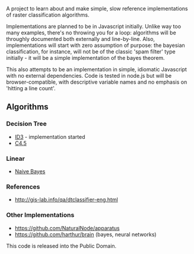 A project to learn about and make simple, slow reference implementations
of raster classification algorithms.

Implementations are planned to be in Javascript initially. Unlike way too many
examples, there's no throwing you for a loop: algorithms will be throughly documented
both externally and line-by-line. Also, implementations will start with zero assumption
of purpose: the bayesian classification, for instance, will not be of the classic
'spam filter' type initially - it will be a simple implementation of the bayes theorem.

This also attempts to be an implementation in simple, idiomatic Javascript
with no external dependencies. Code is tested in node.js but will be
browser-compatible, with descriptive variable names and no emphasis on
'hitting a line count'.

## Algorithms

### Decision Tree

* [ID3](http://en.wikipedia.org/wiki/ID3_algorithm) - implementation started
* [C4.5](http://en.wikipedia.org/wiki/C4.5_algorithm)

### Linear

* [Naive Bayes](http://en.wikipedia.org/wiki/Naive_Bayes_classifier)

### References

* http://gis-lab.info/qa/dtclassifier-eng.html

### Other Implementations

* https://github.com/NaturalNode/apparatus
* https://github.com/harthur/brain (bayes, neural networks)

This code is released into the Public Domain.
